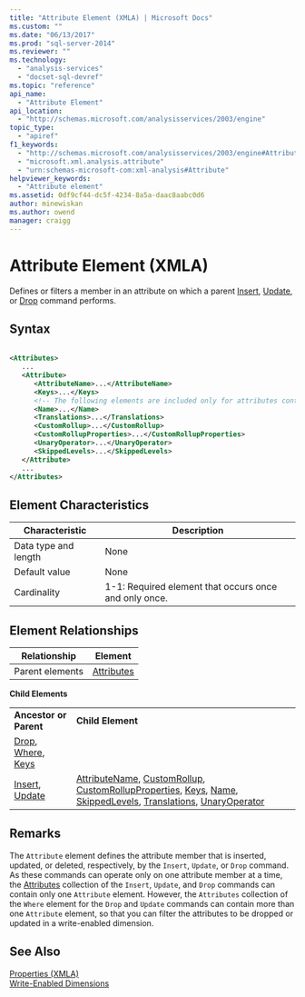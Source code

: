 ```yaml
---
title: "Attribute Element (XMLA) | Microsoft Docs"
ms.custom: ""
ms.date: "06/13/2017"
ms.prod: "sql-server-2014"
ms.reviewer: ""
ms.technology: 
  - "analysis-services"
  - "docset-sql-devref"
ms.topic: "reference"
api_name: 
  - "Attribute Element"
api_location: 
  - "http://schemas.microsoft.com/analysisservices/2003/engine"
topic_type: 
  - "apiref"
f1_keywords: 
  - "http://schemas.microsoft.com/analysisservices/2003/engine#Attribute"
  - "microsoft.xml.analysis.attribute"
  - "urn:schemas-microsoft-com:xml-analysis#Attribute"
helpviewer_keywords: 
  - "Attribute element"
ms.assetid: 0df9cf44-dc5f-4234-8a5a-daac8aabc0d6
author: minewiskan
ms.author: owend
manager: craigg
---
```

# Attribute Element (XMLA)
  Defines or filters a member in an attribute on which a parent [Insert](../xml-elements-commands/insert-element-xmla.md), [Update](../xml-elements-commands/update-element-xmla.md), or [Drop](../xml-elements-commands/drop-element-xmla.md) command performs.  
  
## Syntax  
  
```xml  
  
<Attributes>  
   ...  
   <Attribute>  
      <AttributeName>...</AttributeName>  
      <Keys>...</Keys>  
      <!-- The following elements are included only for attributes contained in the Attributes element of a parent Insert or Update command -->  
      <Name>...</Name>  
      <Translations>...</Translations>  
      <CustomRollup>...</CustomRollup>  
      <CustomRollupProperties>...</CustomRollupProperties>  
      <UnaryOperator>...</UnaryOperator>  
      <SkippedLevels>...</SkippedLevels>  
   </Attribute>  
   ...  
</Attributes>  
```  
  
## Element Characteristics  
  
|Characteristic|Description|  
|--------------------|-----------------|  
|Data type and length|None|  
|Default value|None|  
|Cardinality|1-1: Required element that occurs once and only once.|  
  
## Element Relationships  
  
|Relationship|Element|  
|------------------|-------------|  
|Parent elements|[Attributes](attributes-element-xmla.md)|  
  
 **Child Elements**  
  
|||  
|-|-|  
|**Ancestor or Parent**|**Child Element**|  
|[Drop](../xml-elements-commands/drop-element-xmla.md), [Where](name-element-xmla.md), [Keys](keys-element-xmla.md)|  
|[Insert](../xml-elements-commands/insert-element-xmla.md), [Update](../xml-elements-commands/update-element-xmla.md)|[AttributeName](name-element-xmla.md), [CustomRollup](customrollup-element-xmla.md), [CustomRollupProperties](properties-element-xmla.md), [Keys](keys-element-xmla.md), [Name](name-element-xmla.md), [SkippedLevels](skippedlevels-element-xmla.md), [Translations](translations-element-xmla.md), [UnaryOperator](unaryoperator-element-xmla.md)|  
  
## Remarks  
 The `Attribute` element defines the attribute member that is inserted, updated, or deleted, respectively, by the `Insert`, `Update`, or `Drop` command. As these commands can operate only on one attribute member at a time, the [Attributes](attributes-element-xmla.md) collection of the `Insert`, `Update`, and `Drop` commands can contain only one `Attribute` element. However, the `Attributes` collection of the `Where` element for the `Drop` and `Update` commands can contain more than one `Attribute` element, so that you can filter the attributes to be dropped or updated in a write-enabled dimension.  
  
## See Also  
 [Properties &#40;XMLA&#41;](xml-elements-properties.md)   
 [Write-Enabled Dimensions](../../multidimensional-models-olap-logical-dimension-objects/write-enabled-dimensions.md)  
  
  
